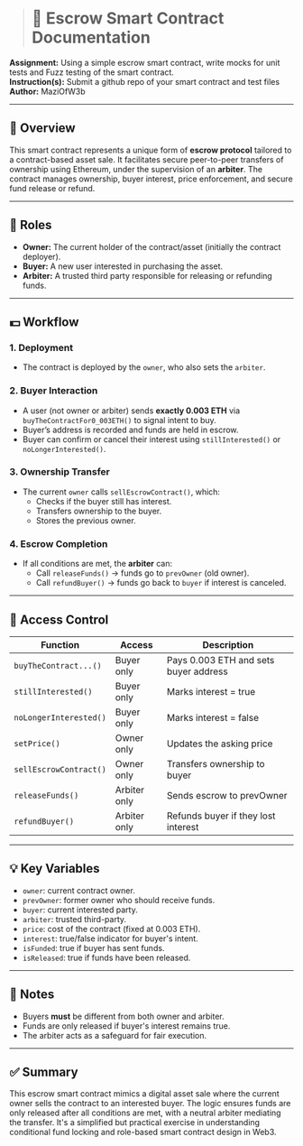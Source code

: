 > # 📄 Escrow Smart Contract Documentation

**Assignment:** Using a simple escrow smart contract, write mocks for unit tests and Fuzz testing of the smart contract. <br>
**Instruction(s):** Submit a github repo of your smart contract and test files  
**Author:** MaziOfW3b

---

## 🧠 Overview

This smart contract represents a unique form of **escrow protocol** tailored to a contract-based asset sale. It facilitates secure peer-to-peer transfers of ownership using Ethereum, under the supervision of an **arbiter**. The contract manages ownership, buyer interest, price enforcement, and secure fund release or refund.

---

## 🔐 Roles

- **Owner:** The current holder of the contract/asset (initially the contract deployer).
- **Buyer:** A new user interested in purchasing the asset.
- **Arbiter:** A trusted third party responsible for releasing or refunding funds.

---

## 💵 Workflow

### 1. **Deployment**

- The contract is deployed by the `owner`, who also sets the `arbiter`.

### 2. **Buyer Interaction**

- A user (not owner or arbiter) sends **exactly 0.003 ETH** via `buyTheContractFor0_003ETH()` to signal intent to buy.
- Buyer’s address is recorded and funds are held in escrow.
- Buyer can confirm or cancel their interest using `stillInterested()` or `noLongerInterested()`.

### 3. **Ownership Transfer**

- The current `owner` calls `sellEscrowContract()`, which:
  - Checks if the buyer still has interest.
  - Transfers ownership to the buyer.
  - Stores the previous owner.

### 4. **Escrow Completion**

- If all conditions are met, the **arbiter** can:
  - Call `releaseFunds()` → funds go to `prevOwner` (old owner).
  - Call `refundBuyer()` → funds go back to `buyer` if interest is canceled.

---

## 🔐 Access Control

| Function               | Access       | Description                           |
| ---------------------- | ------------ | ------------------------------------- |
| `buyTheContract...()`  | Buyer only   | Pays 0.003 ETH and sets buyer address |
| `stillInterested()`    | Buyer only   | Marks interest = true                 |
| `noLongerInterested()` | Buyer only   | Marks interest = false                |
| `setPrice()`           | Owner only   | Updates the asking price              |
| `sellEscrowContract()` | Owner only   | Transfers ownership to buyer          |
| `releaseFunds()`       | Arbiter only | Sends escrow to prevOwner             |
| `refundBuyer()`        | Arbiter only | Refunds buyer if they lost interest   |

---

## 💡 Key Variables

- `owner`: current contract owner.
- `prevOwner`: former owner who should receive funds.
- `buyer`: current interested party.
- `arbiter`: trusted third-party.
- `price`: cost of the contract (fixed at 0.003 ETH).
- `interest`: true/false indicator for buyer's intent.
- `isFunded`: true if buyer has sent funds.
- `isReleased`: true if funds have been released.

---

## 📌 Notes

- Buyers **must** be different from both owner and arbiter.
- Funds are only released if buyer's interest remains true.
- The arbiter acts as a safeguard for fair execution.

---

## ✅ Summary

This escrow smart contract mimics a digital asset sale where the current owner sells the contract to an interested buyer. The logic ensures funds are only released after all conditions are met, with a neutral arbiter mediating the transfer. It's a simplified but practical exercise in understanding conditional fund locking and role-based smart contract design in Web3.
